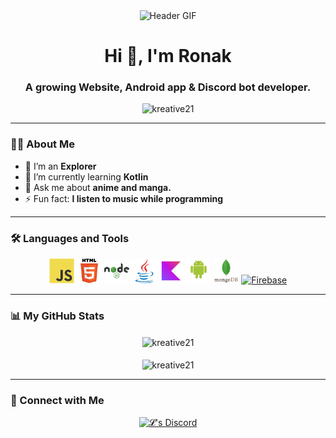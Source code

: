 <div align="center">
  <img src="https://media.giphy.com/media/v1.Y2lkPTc5MGI3NjExYWhkczMyMGx5MnUxa3ZuY2t6dWJyNjF1Z3ZoZnk2dmZodHEwNW9hbSZlcD12MV9pbnRlcm5hbF9naWZfYnlfaWQmY3Q9Zw/ztpMY1t5VYWlO/giphy.gif" alt="Header GIF" width="500"/>
  <h1 align="center">Hi 👋, I'm Ronak</h1>
  <h3 align="center">A growing Website, Android app & Discord bot developer.</h3>
  <p align="center">
    <img src="https://komarev.com/ghpvc/?username=kreative21&label=Profile%20views&color=0e75b6&style=flat-square" alt="kreative21" />
  </p>
</div>

---

### 🙋‍♂️ About Me

- 🔭 I’m an **Explorer**
- 🌱 I’m currently learning **Kotlin**
- 💬 Ask me about **anime and manga.**
- ⚡ Fun fact: **I listen to music while programming**

---

### 🛠️ Languages and Tools

<p align="center">
  <a href="https://developer.mozilla.org/en-US/docs/Web/JavaScript" target="_blank" rel="noreferrer"><img src="https://raw.githubusercontent.com/devicons/devicon/master/icons/javascript/javascript-original.svg" alt="JavaScript" width="40" height="40"/></a>
    <a href="https://www.w3.org/html/" target="_blank" rel="noreferrer"><img src="https://raw.githubusercontent.com/devicons/devicon/master/icons/html5/html5-original-wordmark.svg" alt="HTML5" width="40" height="40"/></a>
    <a href="https://nodejs.org" target="_blank" rel="noreferrer"><img src="https://raw.githubusercontent.com/devicons/devicon/master/icons/nodejs/nodejs-original-wordmark.svg" alt="Node.js" width="40" height="40"/></a>
    <a href="https://www.java.com" target="_blank" rel="noreferrer"><img src="https://raw.githubusercontent.com/devicons/devicon/master/icons/java/java-original.svg" alt="Java" width="40" height="40"/></a>
    <a href="https://kotlinlang.org" target="_blank" rel="noreferrer"><img src="https://raw.githubusercontent.com/devicons/devicon/master/icons/kotlin/kotlin-original.svg" alt="Kotlin" width="40" height="40"/></a>
    <a href="https://developer.android.com" target="_blank" rel="noreferrer"><img src="https://raw.githubusercontent.com/devicons/devicon/master/icons/android/android-original-wordmark.svg" alt="Android" width="40" height="40"/></a>
    <a href="https://www.mongodb.com/" target="_blank" rel="noreferrer"><img src="https://raw.githubusercontent.com/devicons/devicon/master/icons/mongodb/mongodb-original-wordmark.svg" alt="MongoDB" width="40" height="40"/></a>
    <a href="https://firebase.google.com/" target="_blank" rel="noreferrer"><img src="https://www.vectorlogo.zone/logos/firebase/firebase-icon.svg" alt="Firebase" width="40" height="40"/></a>
</p>

---

### 📊 My GitHub Stats

<p align="center">
  <img align="center" src="https://github-readme-stats.vercel.app/api?username=kreative21&show_icons=true&locale=en&theme=dracula" alt="kreative21" />
  <br/><br/>
  <img align="center" src="https://github-readme-stats.vercel.app/api/top-langs?username=kreative21&show_icons=true&locale=en&layout=compact&theme=dracula" alt="kreative21" />
</p>

---

### 🤝 Connect with Me

<p align="center">
  <a href="https://discord.com/users/781149444615831603" target="_blank"><img align="center" src="https://raw.githubusercontent.com/rahuldkjain/github-profile-readme-generator/master/src/images/icons/Social/discord.svg" alt="𝓛's Discord" height="30" width="40" /></a>
</p>
